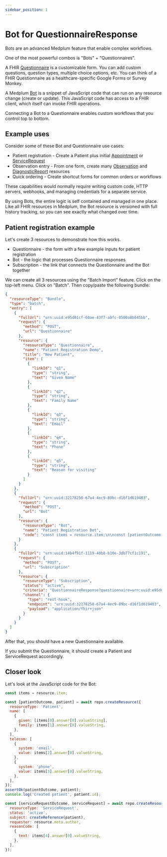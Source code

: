 ```yaml
---
sidebar_position: 1
---
```


# Bot for QuestionnaireResponse

Bots are an advanced Medplum feature that enable complex workflows.

One of the most powerful combos is "Bots" + "Questionnaires".

A FHIR [Questionnaire](/api/fhir/resources/questionnaire) is a customizable form. You can add custom questions, question types, multiple choice options, etc. You can think of a FHIR Questionnaire as a healthcare-specific Google Forms or Survey Monkey.

A Medplum [Bot](/tutorials/bots) is a snippet of JavaScript code that can run on any resource change (create or update). This JavaScript code has access to a FHIR client, which itself can invoke FHIR operations.

Connecting a Bot to a Questionnaire enables custom workflows that you control top to bottom.

## Example uses

Consider some of these Bot and Questionnaire use cases:

- Patient registration - Create a Patient plus initial [Appointment](/api/fhir/resources/appointment) or [ServiceRequest](/api/fhir/resources/servicerequest)
- Observation entry - From one form, create many [Observation](/api/fhir/resources/observation) and [DiagnosticReport](/api/fhir/resources/diagnosticreport) resources
- Quick ordering - Create shortcut forms for common orders or workflows

These capabilities would normally require writing custom code, HTTP servers, webhooks, and managing credentials for a separate service.

By using Bots, the entire logic is self contained and managed in one place. Like all FHIR resources in Medplum, the Bot resource is versioned with full history tracking, so you can see exactly what changed over time.

## Patient registration example

Let's create 3 resources to demonstrate how this works.

- Questionnaire - the form with a few example inputs for patient registration
- Bot - the logic that processes Questionnaire responses
- Subscription - the link that connects the Questionnaire and the Bot together

We can create all 3 resources using the "Batch Import" feature. Click on the top-left menu. Click on "Batch". Then copy/paste the following bundle:

```json
{
  "resourceType": "Bundle",
  "type": "batch",
  "entry": [
    {
      "fullUrl": "urn:uuid:e95d01cf-60ae-43f7-a8fc-0500a8b045bb",
      "request": {
        "method": "POST",
        "url": "Questionnaire"
      },
      "resource": {
        "resourceType": "Questionnaire",
        "name": "Patient Registration Demo",
        "title": "New Patient",
        "item": [
          {
            "linkId": "q1",
            "type": "string",
            "text": "Given Name"
          },
          {
            "linkId": "q2",
            "type": "string",
            "text": "Family Name"
          },
          {
            "linkId": "q3",
            "type": "string",
            "text": "Email"
          },
          {
            "linkId": "q4",
            "type": "string",
            "text": "Phone"
          },
          {
            "linkId": "q5",
            "type": "string",
            "text": "Reason for visiting"
          }
        ]
      }
    },
    {
      "fullUrl": "urn:uuid:32178250-67a4-4ec9-89bc-d16f1d619403",
      "request": {
        "method": "POST",
        "url": "Bot"
      },
      "resource": {
        "resourceType": "Bot",
        "name": "Patient Registration Bot",
        "code": "const items = resource.item;\n\nconst [patientOutcome, patient] = await repo.createResource({\n  resourceType: 'Patient',\n  name: [\n    {\n      given: [items[0].answer[0].valueString],\n      family: items[1].answer[0].valueString,\n    },\n  ],\n  telecom: [\n    {\n      system: 'email',\n      value: items[2].answer[0].valueString,\n    },\n    {\n      system: 'phone',\n      value: items[3].answer[0].valueString,\n    }\n  ]\n});\nassertOk(patientOutcome, patient);\nconsole.log('Created patient', patient.id);\n\nconst [serviceRequestOutcome, serviceRequest] = await repo.createResource({\n  resourceType: 'ServiceRequest',\n  status: 'active',\n  subject: createReference(patient),\n  requester: resource.meta.author,\n  reasonCode: [\n    {\n      text: items[4].answer[0].valueString,\n    }\n  ]\n});"
      }
    },
    {
      "fullUrl": "urn:uuid:14b4f91f-1119-40b8-b10e-3db77cf1c191",
      "request": {
        "method": "POST",
        "url": "Subscription"
      },
      "resource": {
        "resourceType": "Subscription",
        "status": "active",
        "criteria": "QuestionnaireResponse?questionnaire=urn:uuid:e95d01cf-60ae-43f7-a8fc-0500a8b045bb",
        "channel": {
          "type": "rest-hook",
          "endpoint": "urn:uuid:32178250-67a4-4ec9-89bc-d16f1d619403",
          "payload": "application/fhir+json"
        }
      }
    }
  ]
}
```

After that, you should have a new Questionnaire available.

If you submit the Questionnaire, it should create a Patient and ServiceRequest accordingly.

## Closer look

Let's look at the JavaScript code for the Bot:

```javascript
const items = resource.item;

const [patientOutcome, patient] = await repo.createResource({
  resourceType: 'Patient',
  name: [
    {
      given: [items[0].answer[0].valueString],
      family: items[1].answer[0].valueString,
    },
  ],
  telecom: [
    {
      system: 'email',
      value: items[2].answer[0].valueString,
    },
    {
      system: 'phone',
      value: items[3].answer[0].valueString,
    },
  ],
});
assertOk(patientOutcome, patient);
console.log('Created patient', patient.id);

const [serviceRequestOutcome, serviceRequest] = await repo.createResource({
  resourceType: 'ServiceRequest',
  status: 'active',
  subject: createReference(patient),
  requester: resource.meta.author,
  reasonCode: [
    {
      text: items[4].answer[0].valueString,
    },
  ],
});
```
